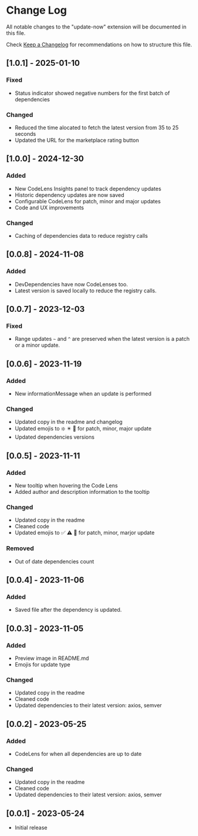 # Change Log

All notable changes to the "update-now" extension will be documented in this file.

Check [Keep a Changelog](http://keepachangelog.com/) for recommendations on how to structure this file.

## [1.0.1] - 2025-01-10

### Fixed
 
 - Status indicator showed negative numbers for the first batch of dependencies

### Changed
 
 - Reduced the time alocated to fetch the latest version from 35 to 25 seconds
 - Updated the URL for the marketplace rating button

## [1.0.0] - 2024-12-30

### Added
 
 - New CodeLens Insights panel to track dependency updates
 - Historic dependency updates are now saved
 - Configurable CodeLens for patch, minor and major updates
 - Code and UX improvements

### Changed
 
 - Caching of dependencies data to reduce registry calls



## [0.0.8] - 2024-11-08

### Added

 - DevDependencies have now CodeLenses too.
 - Latest version is saved locally to reduce the registry calls. 

## [0.0.7] - 2023-12-03

### Fixed

 - Range updates `~` and `^` are preserved when the latest version is a patch or a minor update.

## [0.0.6] - 2023-11-19

### Added

 - New informationMessage when an update is performed

### Changed

- Updated copy in the readme and changelog
- Updated emojis to ❇️ ✴️ 🛑 for patch, minor, major update
- Updated dependencies versions


## [0.0.5] - 2023-11-11

### Added

 - New tooltip when hovering the Code Lens
 - Added author and description information to the tooltip

### Changed

- Updated copy in the readme
- Cleaned code
- Updated emojis to ✅ ⚠️ 🛑 for patch, minor, marjor update

### Removed

- Out of date dependencies count



## [0.0.4] - 2023-11-06

### Added

- Saved file after the dependency is updated.
  
## [0.0.3] - 2023-11-05

### Added

- Preview image in README.md
- Emojis for update type
  
### Changed

- Updated copy in the readme
- Cleaned code
- Updated dependencies to their latest version: axios, semver



## [0.0.2] - 2023-05-25

### Added

- CodeLens for when all dependencies are up to date
  
### Changed

- Updated copy in the readme
- Cleaned code
- Updated dependencies to their latest version: axios, semver


## [0.0.1] - 2023-05-24

- Initial release
